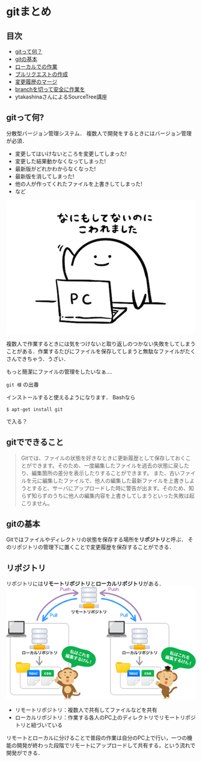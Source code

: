# gitまとめ
## 目次
- [gitって何？](#about_git)
- [gitの基本](#git_basis)
- [ローカルでの作業](git_Documents/git_commands.md)
- [プルリクエストの作成](git_Documents/git_pullrequest.md)
- [変更履歴のマージ](git_Documents/git_merge.md)
- [branchを切って安全に作業を](git_Documents/git_branch.md) 
- ytakashinaさんによるSourceTree講座

<a name="about_git"></a>
## gitって何?
分散型バージョン管理システム．
複数人で開発をするときにはバージョン管理が必須．
- 変更してはいけないところを変更してしまった!
- 変更した結果動かなくなってしまった!
- 最新版がどれかわからなくなった!
- 最新版を消してしまった!
- 他の人が作ってくれたファイルを上書きしてしまった!
- など


![20%](./img/koware.jpg)


複数人で作業するときには気をつけないと取り返しのつかない失敗をしてしまうことがある．作業するたびにファイルを保存してしまうと無駄なファイルがたくさんできちゃう．うざい．

もっと簡潔にファイルの管理をしたいなぁ....

`git 様` の出番

インストールすると使えるようになります．
Bashなら
```
$ apt-get install git 
```
で入る？
## gitでできること
> Gitでは、ファイルの状態を好きなときに更新履歴として保存しておくことができます。そのため、一度編集したファイルを過去の状態に戻したり、編集箇所の差分を表示したりすることができます。
> また、古いファイルを元に編集したファイルで、他人の編集した最新ファイルを上書きしようとすると、サーバにアップロードした時に警告が出ます。そのため、知らず知らずのうちに他人の編集内容を上書きしてしまうといった失敗は起こりません。　


<a name="git_basis"></a>
## gitの基本
Gitではファイルやディレクトリの状態を保存する場所を**リポジトリ**と呼ぶ．
そのリポジトリの管理下に置くことで変更履歴を保存することができる．

## リポジトリ
リポジトリには**リモートリポジトリ**と**ローカルリポジトリ**がある．
![60%](img/repo.png)
- リモートリポジトリ：複数人で共有してファイルなどを共有
- ローカルリポジトリ：作業する各人のPC上のディレクトリでリモートリポジトリと紐づいている
    
リモートとローカルに分けることで普段の作業は自分のPC上で行い，一つの機能の開発が終わった段階でリモートにアップロードして共有する，という流れで開発ができる．

